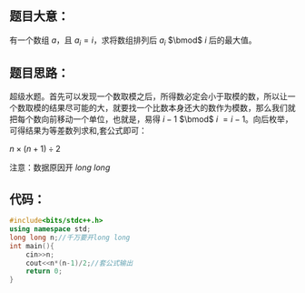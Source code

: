 ## 题目大意：
有一个数组 $a$，且 $a_i=i$，求将数组排列后 $a_i$ $\bmod$ $i$ 后的最大值。

## 题目思路：
超级水题。首先可以发现一个数取模之后，所得数必定会小于取模的数，所以让一个数取模的结果尽可能的大，就要找一个比数本身还大的数作为模数，那么我们就把每个数向前移动一个单位，也就是，易得 $i-1$ $\bmod$ $i$ $=i-1$。向后枚举，可得结果为等差数列求和,套公式即可：

$n\times (n+1)\div 2$

注意：数据原因开 $long$ $long$

## 代码：
```cpp
#include<bits/stdc++.h>
using namespace std;
long long n;//千万要开long long
int main(){
    cin>>n;
    cout<<n*(n-1)/2;//套公式输出
    return 0;
}
```